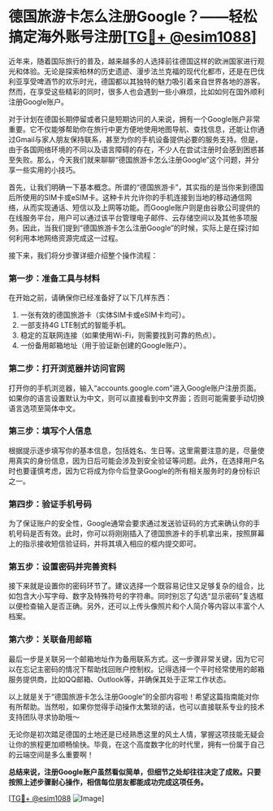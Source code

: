 # 德国旅游卡怎么注册Google？——轻松搞定海外账号注册[[TG💪+ @esim1088](https://t.me/s/esim1088)]

近年来，随着国际旅行的普及，越来越多的人选择前往德国这样的欧洲国家进行观光和体验。无论是探索柏林的历史遗迹、漫步法兰克福的现代化都市，还是在巴伐利亚享受啤酒节的欢乐时光，德国都以其独特的魅力吸引着来自世界各地的游客。然而，在享受这些精彩的同时，很多人也会遇到一些小麻烦，比如如何在国外顺利注册Google账户。

对于计划在德国长期停留或者只是短期访问的人来说，拥有一个Google账户非常重要。它不仅能够帮助你在旅行中更方便地使用地图导航、查找信息，还能让你通过Gmail与家人朋友保持联系，甚至为你的手机设备提供必要的服务支持。但是，由于各国网络环境的不同以及语言障碍的存在，不少人在尝试注册时会感到困惑甚至失败。那么，今天我们就来聊聊“德国旅游卡怎么注册Google”这个问题，并分享一些实用的小技巧。

首先，让我们明确一下基本概念。所谓的“德国旅游卡”，其实指的是当你来到德国后所使用的SIM卡或eSIM卡。这种卡片允许你的手机连接到当地的移动通信网络，从而实现通话、短信以及上网等功能。而Google账户则是由谷歌公司提供的在线服务平台，用户可以通过该平台管理电子邮件、云存储空间以及其他多项服务。因此，当我们提到“德国旅游卡怎么注册Google”的时候，实际上是在探讨如何利用本地网络资源完成这一过程。

接下来，我们将分步骤详细介绍整个操作流程：

### 第一步：准备工具与材料

在开始之前，请确保你已经准备好了以下几样东西：
1. 一张有效的德国旅游卡（实体SIM卡或eSIM卡均可）。
2. 一部支持4G LTE制式的智能手机。
3. 稳定的互联网连接（如果使用Wi-Fi，则需要找到可靠的热点）。
4. 一份备用邮箱地址（用于验证新创建的Google账户）。

### 第二步：打开浏览器并访问官网

打开你的手机浏览器，输入“accounts.google.com”进入Google账户注册页面。如果你的语言设置默认为中文，则可以直接看到中文界面；否则可能需要手动切换语言选项至简体中文。

### 第三步：填写个人信息

根据提示逐步填写你的基本信息，包括姓名、生日等。这里需要注意的是，尽量使用真实的身份信息，因为日后可能会涉及到安全验证等问题。此外，在选择用户名时也要谨慎考虑，因为它将成为你今后登录Google的所有相关服务时的身份标识之一。

### 第四步：验证手机号码

为了保证账户的安全性，Google通常会要求通过发送验证码的方式来确认你的手机号码是否有效。此时，你可以将刚刚插入了德国旅游卡的手机拿出来，按照屏幕上的指示接收短信验证码，并将其填入相应的框内提交即可。

### 第五步：设置密码并完善资料

接下来就是设置你的密码环节了。建议选择一个既容易记住又足够复杂的组合，比如包含大小写字母、数字及特殊符号的字符串。同时别忘了勾选“显示密码”复选框以便检查输入是否正确。另外，还可以上传头像照片和个人简介等内容以丰富个人档案。

### 第六步：关联备用邮箱

最后一步是关联另一个邮箱地址作为备用联系方式。这一步骤非常关键，因为它可以在忘记主密码的情况下帮助找回账户控制权。记得选择一个平时经常使用的邮箱服务提供商，比如QQ邮箱、Outlook等，并确保其处于正常工作状态。

以上就是关于“德国旅游卡怎么注册Google”的全部内容啦！希望这篇指南能对你有所帮助。当然啦，如果你觉得手动操作太繁琐的话，也可以直接联系专业的技术支持团队寻求协助哦～

无论你是初次踏足德国的土地还是已经熟悉这里的风土人情，掌握这项技能无疑会让你的旅程更加顺畅愉快。毕竟，在这个高度数字化的时代里，拥有一份属于自己的云端空间是多么重要啊！

**总结来说，注册Google账户虽然看似简单，但细节之处却往往决定了成败。只要按照上述步骤耐心操作，相信每位朋友都能成功完成这项任务。**

[[TG💪+ @esim1088](https://t.me/s/esim1088) ![Image](https://i.postimg.cc/4NQfJmqS/Snipaste-2025-05-13-00-14-12.png)]